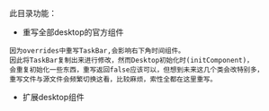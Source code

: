 此目录功能：
* 重写全部desktop的官方组件  
```text
因为overrides中重写TaskBar,会影响右下角时间组件。
因此将TaskBar复制出来进行修改，然而Desktop初始化时(initComponent)，
会重复初始化一些东西，重写返回false应该可以，但想到未来这几个类会改特别多，
重写文件与源文件会频繁切换这看，比较麻烦，索性全都在这里重写。
```
* 扩展desktop组件